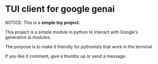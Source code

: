 # TUI client for google genai

NOTICE: This is a **simple toy project**.

This project is a simple module in python to interact with Google's generative ai modules.

The purpose is to make it friendly for pythonists that work in the terminal.

If you like it comment, give a thumbs up or send a message.


